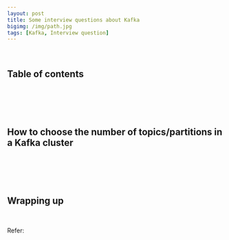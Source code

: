 ```yaml
---
layout: post
title: Some interview questions about Kafka
bigimg: /img/path.jpg
tags: [Kafka, Interview question]
---
```




<br>

## Table of contents





<br>

## 





<br>

## How to choose the number of topics/partitions in a Kafka cluster





<br>

## 






<br>

## Wrapping up







<br>

Refer:
